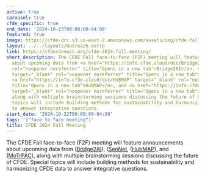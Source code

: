 ```yaml
---
active: true
carousel: true
cfde_specific: true
end_date: '2024-10-23T00:00:00-04:00'
featured: true
image: https://cfde-drc.s3.us-east-2.amazonaws.com/assets/img/cfde-fall-2024.png
layout: ../../layouts/Outreach.astro
link: https://cfdeconnect.org/cfde-2024-fall-meeting/
short_description: The CFDE Fall face-to-face (F2F) meeting will feature announcements
  about upcoming data from <a href="https://info.cfde.cloud/dcc/Bridge2AI" target="_blank"
  rel="noopener noreferrer" title="Opens in a new tab">Bridge2AI</a>, <a href="https://info.cfde.cloud/dcc/SenNet"
  target="_blank" rel="noopener noreferrer" title="Opens in a new tab">SenNet</a>,
  <a href="https://info.cfde.cloud/dcc/HuBMAP" target="_blank" rel="noopener noreferrer"
  title="Opens in a new tab">HuBMAP</a>, and <a href="https://info.cfde.cloud/dcc/MoTrPAC"
  target="_blank" rel="noopener noreferrer" title="Opens in a new tab">MoTrPAC</a>,
  along with multiple brainstorming sessions discussing the future of CFDE. Special
  topics will include building methods for sustainability and harmonizing CFDE data
  to answer integrative questions.
start_date: '2024-10-22T00:00:00-04:00'
tags: '["face to face meeting"]'
title: CFDE 2024 Fall Meeting
---
```

The CFDE Fall face-to-face (F2F) meeting will feature announcements about upcoming data from ([Bridge2AI](https://info.cfde.cloud/dcc/Bridge2AI)), ([SenNet](https://info.cfde.cloud/dcc/SenNet), ([HubMAP](https://info.cfde.cloud/dcc/HuBMAP)), and ([MoTrPAC](https://info.cfde.cloud/dcc/MoTrPAC)), along with multiple brainstorming sessions discussing the future of CFDE. Special topics will include building methods for sustainability and harmonizing CFDE data to answer integrative questions.